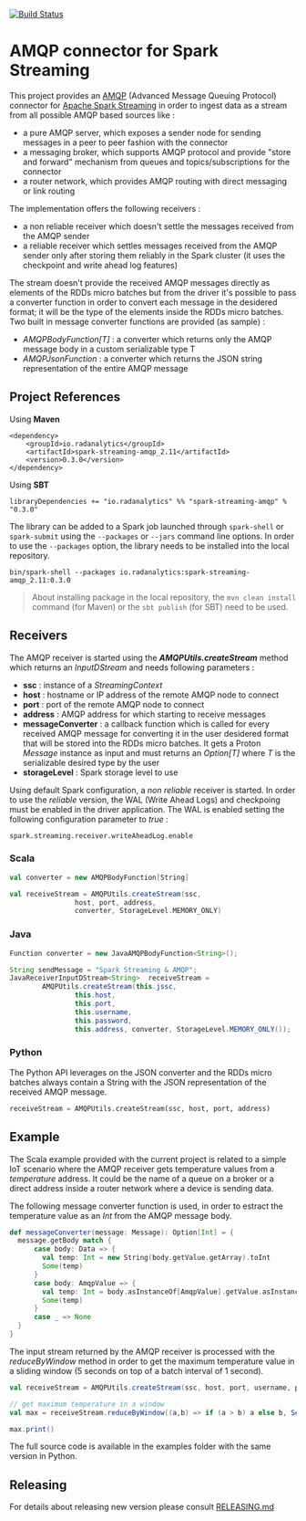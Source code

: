 [![Build Status](https://travis-ci.org/radanalyticsio/streaming-amqp.svg?branch=master)](https://travis-ci.org/radanalyticsio/streaming-amqp)

# AMQP connector for Spark Streaming

This project provides an [AMQP](https://www.amqp.org/) (Advanced Message Queuing Protocol) connector for [Apache Spark Streaming](http://spark.apache.org/streaming/) in order to ingest data as a stream from all possible AMQP based sources like :

* a pure AMQP server, which exposes a sender node for sending messages in a peer to peer fashion with the connector
* a messaging broker, which supports AMQP protocol and provide "store and forward" mechanism from queues and topics/subscriptions for the connector
* a router network, which provides AMQP routing with direct messaging or link routing

The implementation offers the following receivers :

* a non reliable receiver which doesn't settle the messages received from the AMQP sender
* a reliable receiver which settles messages received from the AMQP sender only after storing them reliably in the Spark cluster (it uses the checkpoint and write ahead log features)

The stream doesn't provide the received AMQP messages directly as elements of the RDDs micro batches but from the driver it's possible to pass a converter function in order to convert each message in the desidered format; it will be the type of the elements inside the RDDs micro batches. Two built in message converter functions are provided (as sample) :

* _AMQPBodyFunction[T]_ : a converter which returns only the AMQP message body in a custom serializable type T
* _AMQPJsonFunction_ : a converter which returns the JSON string representation of the entire AMQP message

## Project References

Using **Maven**

```
<dependency>
    <groupId>io.radanalytics</groupId>
    <artifactId>spark-streaming-amqp_2.11</artifactId>
    <version>0.3.0</version>
</dependency>
```

Using **SBT**

```
libraryDependencies += "io.radanalytics" %% "spark-streaming-amqp" % "0.3.0"
```

The library can be added to a Spark job launched through `spark-shell` or `spark-submit` using the `--packages` or `--jars` command line options. In order to use the `--packages` option, the library needs to be installed into the local repository.

```
bin/spark-shell --packages io.radanalytics:spark-streaming-amqp_2.11:0.3.0
```
> About installing package in the local repository, the `mvn clean install` command (for Maven) or the `sbt publish` (for SBT) need to be used.

## Receivers

The AMQP receiver is started using the **_AMQPUtils.createStream_** method which returns an _InputDStream_ and needs following parameters :

* **ssc** : instance of a _StreamingContext_
* **host** : hostname or IP address of the remote AMQP node to connect
* **port** : port of the remote AMQP node to connect
* **address** : AMQP address for which starting to receive messages
* **messageConverter** : a callback function which is called for every received AMQP message for converting it in the user desidered format that will be stored into the RDDs micro batches. It gets a Proton _Message_ instance as input and must returns an _Option[T]_ where _T_ is the serializable desired type by the user
* **storageLevel** : Spark storage level to use

Using default Spark configuration, a _non reliable_ receiver is started. In order to use the _reliable_ version, the WAL (Write Ahead Logs) and checkpoing must be enabled in the driver application. The WAL is enabled setting the following configuration parameter to _true_ :

```
spark.streaming.receiver.writeAheadLog.enable
```

### Scala

```scala
val converter = new AMQPBodyFunction[String]

val receiveStream = AMQPUtils.createStream(ssc,
                host, port, address,
                converter, StorageLevel.MEMORY_ONLY)
```

### Java

```java
Function converter = new JavaAMQPBodyFunction<String>();

String sendMessage = "Spark Streaming & AMQP";
JavaReceiverInputDStream<String>  receiveStream =
        AMQPUtils.createStream(this.jssc,
                this.host,
                this.port,
                this.username,
                this.password,
                this.address, converter, StorageLevel.MEMORY_ONLY());
```

### Python

The Python API leverages on the JSON converter and the RDDs micro batches always contain a String with the JSON representation of the received AMQP message.

```python
receiveStream = AMQPUtils.createStream(ssc, host, port, address)
```

## Example

The Scala example provided with the current project is related to a simple IoT scenario where the AMQP receiver gets temperature values from a _temperature_ address. It could be the name of a queue on a broker or a direct address inside a router network where a device is sending data.

The following message converter function is used, in order to estract the temperature value as an _Int_ from the AMQP message body.

```scala
def messageConverter(message: Message): Option[Int] = {
  message.getBody match {
      case body: Data => {
        val temp: Int = new String(body.getValue.getArray).toInt
        Some(temp)
      }
      case body: AmqpValue => {
        val temp: Int = body.asInstanceOf[AmqpValue].getValue.asInstanceOf[String].toInt
        Some(temp)
      }
      case _ => None
  }
}
```

The input stream returned by the AMQP receiver is processed with the _reduceByWindow_ method in order to get the maximum temperature value in a sliding window (5 seconds on top of a batch interval of 1 second).

```scala
val receiveStream = AMQPUtils.createStream(ssc, host, port, username, password, address, messageConverter _, StorageLevel.MEMORY_ONLY)

// get maximum temperature in a window
val max = receiveStream.reduceByWindow((a,b) => if (a > b) a else b, Seconds(5), Seconds(5))

max.print()
```

The full source code is available in the examples folder with the same version in Python.

## Releasing
For details about releasing new version please consult [RELEASING.md](./RELEASING.md)
